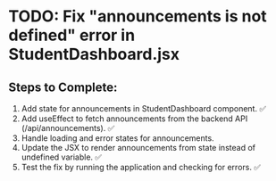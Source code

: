 # TODO: Fix "announcements is not defined" error in StudentDashboard.jsx

## Steps to Complete:
1. Add state for announcements in StudentDashboard component. ✅
2. Add useEffect to fetch announcements from the backend API (/api/announcements). ✅
3. Handle loading and error states for announcements.
4. Update the JSX to render announcements from state instead of undefined variable. ✅
5. Test the fix by running the application and checking for errors. ✅

